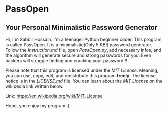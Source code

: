 # PassOpen
## Your Personal Minimalistic Password Generator
Hi, I'm Sabbir Hossain. I'm a teenager Python beginner coder. This program is called PassOpen. It is a minimalistic(Only 5 KB!)
password generator. Follow the *Instruction.md* file, open *PassOpen.py*, add necessary infos, and the algorithm will generate
secure and strong passwords for you. Even hackers will struggle finding and cracking your password!!!

Please note that this program is licensed under the *MIT License*. Meaning, you can use, copy, edit, and redistribute this
program **freely**. The license notice is in the *LICENSE.md* file. You can learn about the *MIT License* on the wikipedia link 
written below.

Link: https://en.wikipedia.org/wiki/MIT_License

Hope, you enjoy my program :)
